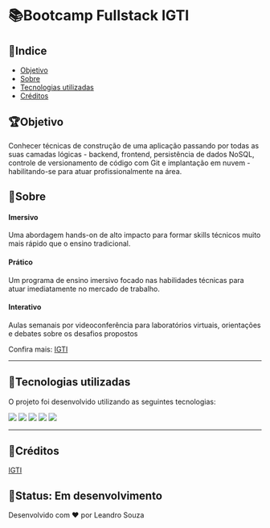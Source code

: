 # 📚Bootcamp Fullstack IGTI


## 📁Indice
- [Objetivo](#objetivo)
- [Sobre](#sobre)
- [Tecnologias utilizadas](#tecnologias-utilizadas)
- [Créditos](#créditos)

## 🏆Objetivo

Conhecer técnicas de construção de uma aplicação passando por todas as suas camadas lógicas - backend, frontend, persistência de dados NoSQL, controle de versionamento de código com Git e implantação em nuvem - habilitando-se para atuar profissionalmente na área.


## 📝Sobre

#### Imersivo
Uma abordagem hands-on de alto impacto para formar skills técnicos muito mais rápido que o ensino tradicional.

#### Prático
Um programa de ensino imersivo focado nas habilidades técnicas para atuar imediatamente no mercado de trabalho.

#### Interativo
Aulas semanais por videoconferência para laboratórios virtuais, orientações e debates sobre os desafios propostos

Confira mais: [IGTI](https://www.igti.com.br/custom/bootcamp-desenvolvedor-full-stack/)

---

## 🚀Tecnologias utilizadas

O projeto foi desenvolvido utilizando as seguintes tecnologias:

 [<img src="https://img.icons8.com/color/31/000000/javascript.png"/>](https://developer.mozilla.org/pt-BR/docs/Aprender/JavaScript) [<img src="https://img.icons8.com/color/30/000000/html-5.png"/>](https://www.w3schools.com/html/) [<img src="https://img.icons8.com/color/30/000000/css3.png"/>](https://developer.mozilla.org/pt-BR/docs/Web/CSS) [<img src="https://img.icons8.com/plasticine/38/000000/react.png"/>](https://pt-br.reactjs.org//) [<img src="https://img.icons8.com/color/48/000000/nodejs.png"/>](https://nodejs.org/en/)
 
---
## 🤝Créditos

[IGTI](https://www.igti.com.br/)

## 🧱Status: Em desenvolvimento

Desenvolvido com ❤ por Leandro Souza